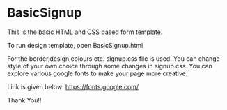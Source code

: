 # BasicSignup
This is the basic HTML and CSS based form template.

To run design template, open BasicSignup.html

For the border,design,colours etc. signup.css file is used.
You can change style of your own choice through some changes in signup.css.
You can explore various google fonts to make your page more creative.

Link is given below:
https://fonts.google.com/


Thank You!!
